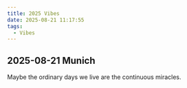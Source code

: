 ```yaml
---
title: 2025 Vibes
date: 2025-08-21 11:17:55
tags:
  - Vibes
---
```


## 2025-08-21 Munich

Maybe the ordinary days we live are the continuous miracles.
